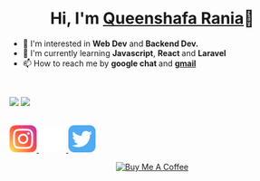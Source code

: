<h1 align="center">Hi, I'm <a href="https://queenshafa.github.io/">Queenshafa Rania</a>👋</h1>
<ul>
<li>👀 I'm interested in <b>Web Dev</b> and <b>Backend Dev.</b></li>
<li>🌱 I'm currently learning <b>Javascript</b>, <b>React </b>and <b>Laravel</b></li>
<li>📫 How to reach me by <b>google chat </b>and <b><a href="mailto:queenshafaraniabilqis@gmail.com">gmail</a></b></li>
</ul><br>
<p>
<img src="https://github-readme-stats.vercel.app/api?username=queenshafa&theme=tokyonight&show_icons=true">
<img src="https://github-readme-stats.vercel.app/api/top-langs?username=queenshafa&theme=tokyonight&hide_title=false&show_icons=true&layout=compact">
</p><br>
<a href="https://instagram.com/_pengejardeadline"><img src="./images/instagram.svg" alt="Instagram" width="48px">
<a href="https://github.com/queenshafa"><img src="./images/github.svg" alt="Github" width="48px">
<a href="https://twitter.com/VElLSlDE/"><img src="./images/Twitter.svg" alt="Github" width="48px"><br>
<p align="center">
<a href="https://www.buymeacoffee.com/queenshafa" target="_blank"><img src="https://cdn.buymeacoffee.com/buttons/v2/default-yellow.png" alt="Buy Me A Coffee" style="height: 60px; width: 217px;"></a>
</p>

